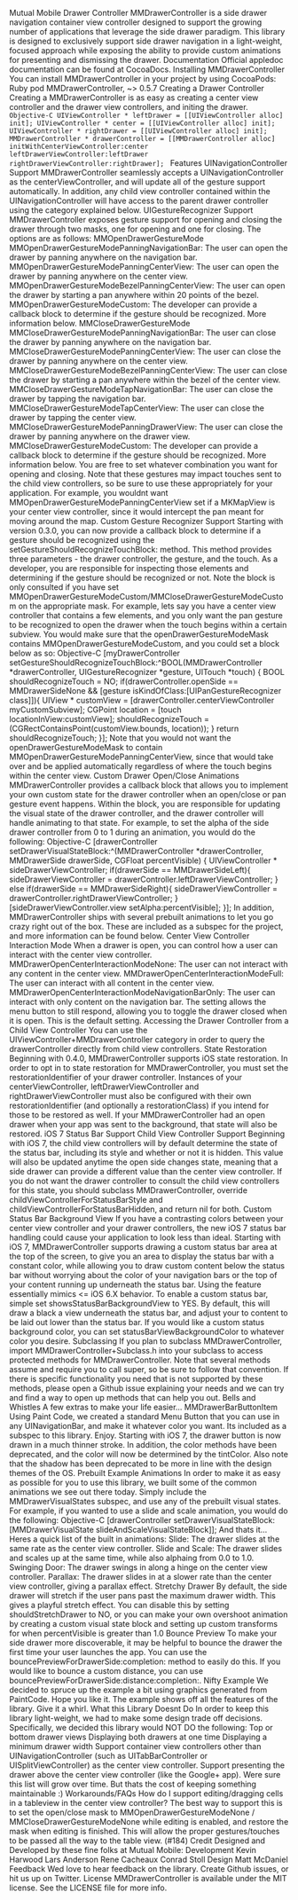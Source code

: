 Mutual Mobile Drawer Controller MMDrawerController is a side drawer navigation container view controller designed to support the growing number of applications that leverage the side drawer paradigm. This library is designed to exclusively support side drawer navigation in a light-weight, focused approach while exposing the ability to provide custom animations for presenting and dismissing the drawer. Documentation Official appledoc documentation can be found at CocoaDocs. Installing MMDrawerController You can install MMDrawerController in your project by using CocoaPods: Ruby pod MMDrawerController, ~> 0.5.7 Creating a Drawer Controller Creating a MMDrawerController is as easy as creating a center view controller and the drawer view controllers, and initing the drawer. ```Objective-C UIViewController * leftDrawer = [[UIViewController alloc] init]; UIViewController * center = [[UIViewController alloc] init]; UIViewController * rightDrawer = [[UIViewController alloc] init]; MMDrawerController * drawerController = [[MMDrawerController alloc] initWithCenterViewController:center leftDrawerViewController:leftDrawer rightDrawerViewController:rightDrawer]; ``` Features UINavigationController Support MMDrawerController seamlessly accepts a UINavigationController as the centerViewController, and will update all of the gesture support automatically. In addition, any child view controller contained within the UINavigationController will have access to the parent drawer controller using the category explained below. UIGestureRecognizer Support MMDrawerController exposes gesture support for opening and closing the drawer through two masks, one for opening and one for closing. The options are as follows: MMOpenDrawerGestureMode MMOpenDrawerGestureModePanningNavigationBar: The user can open the drawer by panning anywhere on the navigation bar. MMOpenDrawerGestureModePanningCenterView: The user can open the drawer by panning anywhere on the center view. MMOpenDrawerGestureModeBezelPanningCenterView: The user can open the drawer by starting a pan anywhere within 20 points of the bezel. MMOpenDrawerGestureModeCustom: The developer can provide a callback block to determine if the gesture should be recognized. More information below. MMCloseDrawerGestureMode MMCloseDrawerGestureModePanningNavigationBar: The user can close the drawer by panning anywhere on the navigation bar. MMCloseDrawerGestureModePanningCenterView: The user can close the drawer by panning anywhere on the center view. MMCloseDrawerGestureModeBezelPanningCenterView: The user can close the drawer by starting a pan anywhere within the bezel of the center view. MMCloseDrawerGestureModeTapNavigationBar: The user can close the drawer by tapping the navigation bar. MMCloseDrawerGestureModeTapCenterView: The user can close the drawer by tapping the center view. MMCloseDrawerGestureModePanningDrawerView: The user can close the drawer by panning anywhere on the drawer view. MMCloseDrawerGestureModeCustom: The developer can provide a callback block to determine if the gesture should be recognized. More information below. You are free to set whatever combination you want for opening and closing. Note that these gestures may impact touches sent to the child view controllers, so be sure to use these appropriately for your application. For example, you wouldnt want MMOpenDrawerGestureModePanningCenterView set if a MKMapView is your center view controller, since it would intercept the pan meant for moving around the map. Custom Gesture Recognizer Support Starting with version 0.3.0, you can now provide a callback block to determine if a gesture should be recognized using the setGestureShouldRecognizeTouchBlock: method. This method provides three parameters - the drawer controller, the gesture, and the touch. As a developer, you are responsible for inspecting those elements and determining if the gesture should be recognized or not. Note the block is only consulted if you have set MMOpenDrawerGestureModeCustom/MMCloseDrawerGestureModeCustom on the appropriate mask. For example, lets say you have a center view controller that contains a few elements, and you only want the pan gesture to be recognized to open the drawer when the touch begins within a certain subview. You would make sure that the openDrawerGestureModeMask contains MMOpenDrawerGestureModeCustom, and you could set a block below as so: Objective-C [myDrawerController setGestureShouldRecognizeTouchBlock:^BOOL(MMDrawerController *drawerController, UIGestureRecognizer *gesture, UITouch *touch) { BOOL shouldRecognizeTouch = NO; if(drawerController.openSide == MMDrawerSideNone && [gesture isKindOfClass:[UIPanGestureRecognizer class]]){ UIView * customView = [drawerController.centerViewController myCustomSubview]; CGPoint location = [touch locationInView:customView]; shouldRecognizeTouch = (CGRectContainsPoint(customView.bounds, location)); } return shouldRecognizeTouch; }]; Note that you would not want the openDrawerGestureModeMask to contain MMOpenDrawerGestureModePanningCenterView, since that would take over and be applied automatically regardless of where the touch begins within the center view. Custom Drawer Open/Close Animations MMDrawerController provides a callback block that allows you to implement your own custom state for the drawer controller when an open/close or pan gesture event happens. Within the block, you are responsible for updating the visual state of the drawer controller, and the drawer controller will handle animating to that state. For example, to set the alpha of the side drawer controller from 0 to 1 during an animation, you would do the following: Objective-C [drawerController setDrawerVisualStateBlock:^(MMDrawerController *drawerController, MMDrawerSide drawerSide, CGFloat percentVisible) { UIViewController * sideDrawerViewController; if(drawerSide == MMDrawerSideLeft){ sideDrawerViewController = drawerController.leftDrawerViewController; } else if(drawerSide == MMDrawerSideRight){ sideDrawerViewController = drawerController.rightDrawerViewController; } [sideDrawerViewController.view setAlpha:percentVisible]; }]; In addition, MMDrawerController ships with several prebuilt animations to let you go crazy right out of the box. These are included as a subspec for the project, and more information can be found below. Center View Controller Interaction Mode When a drawer is open, you can control how a user can interact with the center view controller. MMDrawerOpenCenterInteractionModeNone: The user can not interact with any content in the center view. MMDrawerOpenCenterInteractionModeFull: The user can interact with all content in the center view. MMDrawerOpenCenterInteractionModeNavigationBarOnly: The user can interact with only content on the navigation bar. The setting allows the menu button to still respond, allowing you to toggle the drawer closed when it is open. This is the default setting. Accessing the Drawer Controller from a Child View Controller You can use the UIViewController+MMDrawerController category in order to query the drawerController directly from child view controllers. State Restoration Beginning with 0.4.0, MMDrawerController supports iOS state restoration. In order to opt in to state restoration for MMDrawerController, you must set the restorationIdentifier of your drawer controller. Instances of your centerViewController, leftDrawerViewController and rightDrawerViewController must also be configured with their own restorationIdentifier (and optionally a restorationClass) if you intend for those to be restored as well. If your MMDrawerController had an open drawer when your app was sent to the background, that state will also be restored. iOS 7 Status Bar Support Child View Controller Support Beginning with iOS 7, the child view controllers will by default determine the state of the status bar, including its style and whether or not it is hidden. This value will also be updated anytime the open side changes state, meaning that a side drawer can provide a different value than the center view controller. If you do not want the drawer controller to consult the child view controllers for this state, you should subclass MMDrawerController, override childViewControllerForStatusBarStyle and childViewControllerForStatusBarHidden, and return nil for both. Custom Status Bar Background View If you have a contrasting colors between your center view controller and your drawer controllers, the new iOS 7 status bar handling could cause your application to look less than ideal. Starting with iOS 7, MMDrawerController supports drawing a custom status bar area at the top of the screen, to give you an area to display the status bar with a constant color, while allowing you to draw custom content below the status bar without worrying about the color of your navigation bars or the top of your content running up underneath the status bar. Using the feature essentially mimics <= iOS 6.X behavior. To enable a custom status bar, simple set showsStatusBarBackgroundView to YES. By default, this will draw a black a view underneath the status bar, and adjust your to content to be laid out lower than the status bar. If you would like a custom status background color, you can set statusBarViewBackgroundColor to whatever color you desire. Subclassing If you plan to subclass MMDrawerController, import MMDrawerController+Subclass.h into your subclass to access protected methods for MMDrawerController. Note that several methods assume and require you to call super, so be sure to follow that convention. If there is specific functionality you need that is not supported by these methods, please open a Github issue explaining your needs and we can try and find a way to open up methods that can help you out. Bells and Whistles A few extras to make your life easier... MMDrawerBarButtonItem Using Paint Code, we created a standard Menu Button that you can use in any UINavigationBar, and make it whatever color you want. Its included as a subspec to this library. Enjoy. Starting with iOS 7, the drawer button is now drawn in a much thinner stroke. In addition, the color methods have been deprecated, and the color will now be determined by the tintColor. Also note that the shadow has been deprecated to be more in line with the design themes of the OS. Prebuilt Example Animations In order to make it as easy as possible for you to use this library, we built some of the common animations we see out there today. Simply include the MMDrawerVisualStates subspec, and use any of the prebuilt visual states. For example, if you wanted to use a slide and scale animation, you would do the following: Objective-C [drawerController setDrawerVisualStateBlock:[MMDrawerVisualState slideAndScaleVisualStateBlock]]; And thats it... Heres a quick list of the built in animations: Slide: The drawer slides at the same rate as the center view controller. Slide and Scale: The drawer slides and scales up at the same time, while also alphaing from 0.0 to 1.0. Swinging Door: The drawer swings in along a hinge on the center view controller. Parallax: The drawer slides in at a slower rate than the center view controller, giving a parallax effect. Stretchy Drawer By default, the side drawer will stretch if the user pans past the maximum drawer width. This gives a playful stretch effect. You can disable this by setting shouldStretchDrawer to NO, or you can make your own overshoot animation by creating a custom visual state block and setting up custom transforms for when percentVisible is greater than 1.0 Bounce Preview To make your side drawer more discoverable, it may be helpful to bounce the drawer the first time your user launches the app. You can use the bouncePreviewForDrawerSide:completion: method to easily do this. If you would like to bounce a custom distance, you can use bouncePreviewForDrawerSide:distance:completion:. Nifty Example We decided to spruce up the example a bit using graphics generated from PaintCode. Hope you like it. The example shows off all the features of the library. Give it a whirl. What this Library Doesnt Do In order to keep this library light-weight, we had to make some design trade off decisions. Specifically, we decided this library would NOT DO the following: Top or bottom drawer views Displaying both drawers at one time Displaying a minimum drawer width Support container view controllers other than UINavigationController (such as UITabBarController or UISplitViewController) as the center view controller. Support presenting the drawer above the center view controller (like the Google+ app). Were sure this list will grow over time. But thats the cost of keeping something maintainable :) Workarounds/FAQs How do I support editing/dragging cells in a tableview in the center view controller? The best way to support this is to set the open/close mask to MMOpenDrawerGestureModeNone / MMCloseDrawerGestureModeNone while editing is enabled, and restore the mask when editing is finished. This will allow the proper gestures/touches to be passed all the way to the table view. (#184) Credit Designed and Developed by these fine folks at Mutual Mobile: Development Kevin Harwood Lars Anderson Rene Cacheaux Conrad Stoll Design Matt McDaniel Feedback Wed love to hear feedback on the library. Create Github issues, or hit us up on Twitter. License MMDrawerController is available under the MIT license. See the LICENSE file for more info.